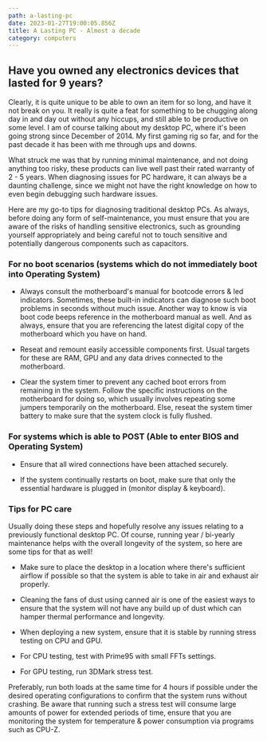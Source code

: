 ```yaml
---
path: a-lasting-pc
date: 2023-01-27T19:00:05.856Z
title: A Lasting PC - Almost a decade
category: computers
---
```


## Have you owned any electronics devices that lasted for 9 years?

Clearly, it is quite unique to be able to own an item for so long, and have it not break on you. It really is quite a feat for something to be chugging along day in and day out without any hiccups, and still able to be productive on some level.
I am of course talking about my desktop PC, where it's been going strong since December of 2014. My first gaming rig so far, and for the past decade it has been with me through ups and downs.

What struck me was that by running minimal maintenance, and not doing anything too risky, these products can live well past their rated warranty of 2 - 5 years. When diagnosing issues for PC hardware, it can always be a daunting challenge, since we might not have the right knowledge on how to even begin debugging such hardware issues.

Here are my go-to tips for diagnosing traditional desktop PCs. As always, before doing any form of self-maintenance, you must ensure that you are aware of the risks of handling sensitive electronics, such as grounding yourself appropriately and being careful not to touch sensitive and potentially dangerous components such as capacitors.

### For no boot scenarios (systems which do not immediately boot into Operating System)

- Always consult the motherboard's manual for bootcode errors & led indicators. Sometimes, these built-in indicators can diagnose such boot problems in seconds without much issue. Another way to know is via boot code beeps reference in the motherboard manual as well. And as always, ensure that you are referencing the latest digital copy of the motherboard which you have on hand.

- Reseat and remount easily accessible components first. Usual targets for these are RAM, GPU and any data drives connected to the motherboard.

- Clear the system timer to prevent any cached boot errors from remaining in the system. Follow the specific instructions on the motherboard for doing so, which usually involves repeating some jumpers temporarily on the motherboard. Else, reseat the system timer battery to make sure that the system clock is fully flushed.

### For systems which is able to POST (Able to enter BIOS and Operating System)

- Ensure that all wired connections have been attached securely.

- If the system continually restarts on boot, make sure that only the essential hardware is plugged in (monitor display & keyboard).

### Tips for PC care

Usually doing these steps and hopefully resolve any issues relating to a previously functional desktop PC. Of course, running year / bi-yearly maintenance helps with the overall longevity of the system, so here are some tips for that as well!

- Make sure to place the desktop in a location where there's sufficient airflow if possible so that the system is able to take in air and exhaust air properly.

- Cleaning the fans of dust using canned air is one of the easiest ways to ensure that the system will not have any build up of dust which can hamper thermal performance and longevity.

- When deploying a new system, ensure that it is stable by running stress testing on CPU and GPU.

- For CPU testing, test with Prime95 with small FFTs settings.

- For GPU testing, run 3DMark stress test.

Preferably, run both loads at the same time for 4 hours if possible under the desired operating configurations to confirm that the system runs without crashing. Be aware that running such a stress test will consume large amounts of power for extended periods of time, ensure that you are monitoring the system for temperature & power consumption via programs such as CPU-Z.

